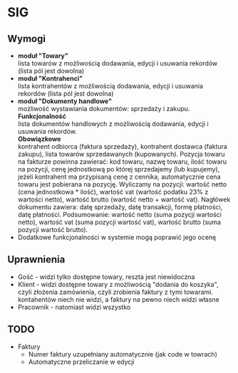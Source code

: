 SIG
===
Wymogi
------
* **moduł "Towary"**  
  lista towarów z możliwością dodawania, edycji i usuwania rekordów (lista pól jest dowolna)
* **moduł "Kontrahenci"**  
  lista kontrahentów z możliwością dodawania, edycji i usuwania rekordów (lista pól jest dowolna)
* **moduł "Dokumenty handlowe"**  
  możliwość wystawiania dokumentów: sprzedaży i zakupu.  
  **Funkcjonalność**  
  lista dokumentów handlowych z możliwością dodawania, edycji i usuwania rekordów.  
  **Obowiązkowe**  
  kontrahent odbiorca (faktura sprzedaży), kontrahent dostawca (faktura zakupu), lista towarów sprzedawanych (kupowanych). Pozycja towaru na fakturze powinna zawierać: kod towaru, nazwę towaru, ilość towaru na pozycji, cenę jednostkową po której sprzedajemy (lub kupujemy), jeżeli kontrahent ma przypisaną cenę z cennika, automatycznie cena towaru jest pobierana na pozycję. Wyliczamy na pozycji: wartość netto (cena jednostkowa * ilość), wartość vat (wartość podatku 23% z wartości netto), wartość brutto (wartość netto + wartość vat). Nagłówek dokumentu zawiera: datę sprzedaży, datę transakcji, formę płatności, datę płatności. Podsumowanie: wartość netto (suma pozycji wartości netto), wartość vat (suma pozycji wartość vat), wartość brutto (suma pozycji wartość brutto).
* Dodatkowe funkcjonalności w systemie mogą poprawić jego ocenę

Uprawnienia
----
  * Gość - widzi tylko dostępne towary, reszta jest niewidoczna
  * Klient - widzi dostępne towary z możliwością "dodania do koszyka", czyli złożenia zamówienia, czyli zrobienia faktury z tymi towarami.
kontahentów niech nie widzi, a faktury na pewno niech widzi własne
  * Pracownik -  natomiast widzi wszystko
  
TODO
----
* Faktury
  * Numer faktury uzupełniany automatycznie (jak code w towrach)
  * Automatyczne przeliczanie w edycji
